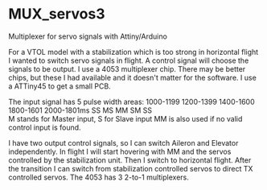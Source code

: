 # MUX_servos3
Multiplexer for servo signals with Attiny/Arduino

For a VTOL model with a stabilization which is too strong in horizontal flight I wanted to switch servo signals in flight.
A control signal will choose the signals to be output. I use a 4053 multiplexer chip. There may be better chips, but these I had available and it doesn't matter for the software.
I use a ATTiny45 to get a small PCB.

The input signal has 5 pulse width areas:
1000-1199 1200-1399 1400-1600  1800-1601  2000-1801ms
   SS        MS         MM        SM         SS        
M stands for Master input, S for Slave input
MM is also used if no valid control input is found.

I have two output control signals, so I can switch Aileron and Elevator independently.
In flight I will start hovering with MM and the servos controlled by the stabilization unit. Then I switch to horizontal flight. After the transition I can switch from stabilization controlled servos to direct TX controlled servos. The 4053 has 3 2-to-1 multiplexers.
